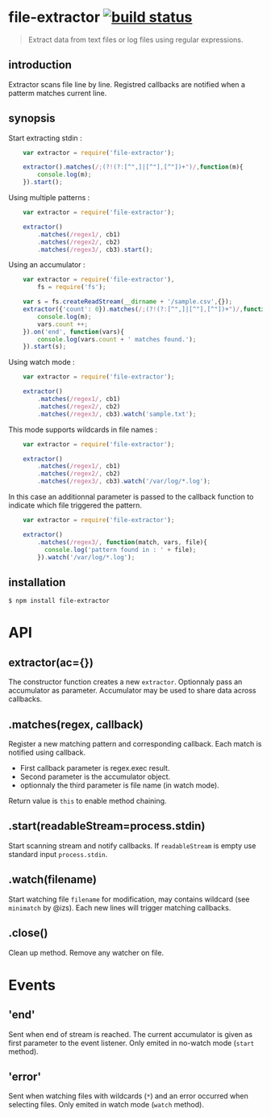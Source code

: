
file-extractor [![build status](https://secure.travis-ci.org/jcreigno/nodejs-file-extractor.png)](http://travis-ci.org/jcreigno/nodejs-file-extractor)
=========

> Extract data from text files or log files using regular expressions.

introduction
------------
Extractor scans file line by line. Registred callbacks are notified when a patterm matches current line.

synopsis
--------
Start extracting stdin :

```javascript
    var extractor = require('file-extractor');

    extractor().matches(/;(?!(?:[^",]|[^"],[^"])+")/,function(m){
        console.log(m);
    }).start();
```  
Using multiple patterns :

```javascript
    var extractor = require('file-extractor');

    extractor()
        .matches(/regex1/, cb1)
        .matches(/regex2/, cb2)
        .matches(/regex3/, cb3).start();
```  

Using an accumulator :

```javascript
    var extractor = require('file-extractor'),
        fs = require('fs');

    var s = fs.createReadStream(__dirname + '/sample.csv',{});
    extractor({'count': 0}).matches(/;(?!(?:[^",]|[^"],[^"])+")/,function(m, vars){
        console.log(m);
        vars.count ++;
    }).on('end', function(vars){
        console.log(vars.count + ' matches found.');
    }).start(s);
```  

Using watch mode :

```javascript
    var extractor = require('file-extractor');

    extractor()
        .matches(/regex1/, cb1)
        .matches(/regex2/, cb2)
        .matches(/regex3/, cb3).watch('sample.txt');
```
This mode supports wildcards in file names :
```javascript
    var extractor = require('file-extractor');

    extractor()
        .matches(/regex1/, cb1)
        .matches(/regex2/, cb2)
        .matches(/regex3/, cb3).watch('/var/log/*.log');
```

In this case an additionnal parameter is passed to the callback function to indicate which file triggered the pattern.
```javascript
    var extractor = require('file-extractor');

    extractor()
        .matches(/regex3/, function(match, vars, file){
          console.log('pattern found in : ' + file);
        }).watch('/var/log/*.log');
```


installation
------------

    $ npm install file-extractor

API
===

extractor(ac={})
----------------
The constructor function creates a new `extractor`. Optionnaly pass an accumulator as parameter.
Accumulator may be used to share data across callbacks.


.matches(regex, callback)
--------------------------
Register a new matching pattern and corresponding callback. Each match is notified using callback. 

* First callback parameter is regex.exec result.
* Second parameter is the accumulator object.
* optionnaly the third parameter is file name (in watch mode).

Return value is `this` to enable method chaining.

.start(readableStream=process.stdin)
------------------------------------
Start scanning stream and notify callbacks. If `readableStream` is empty use standard input `process.stdin`.

.watch(filename)
------------------------------------
Start watching file `filename` for modification, may contains wildcard (see `minimatch` by @izs). Each new lines will trigger matching callbacks.

.close()
------------------------------------
Clean up method. Remove any watcher on file.

Events
======

'end'
-----
Sent when end of stream is reached. The current accumulator is given as first parameter to the event listener. Only emited in no-watch mode (`start` method).

'error'
-----
Sent when watching files with wildcards (`*`) and an error occurred when selecting files. Only emited in watch mode (`watch` method).

